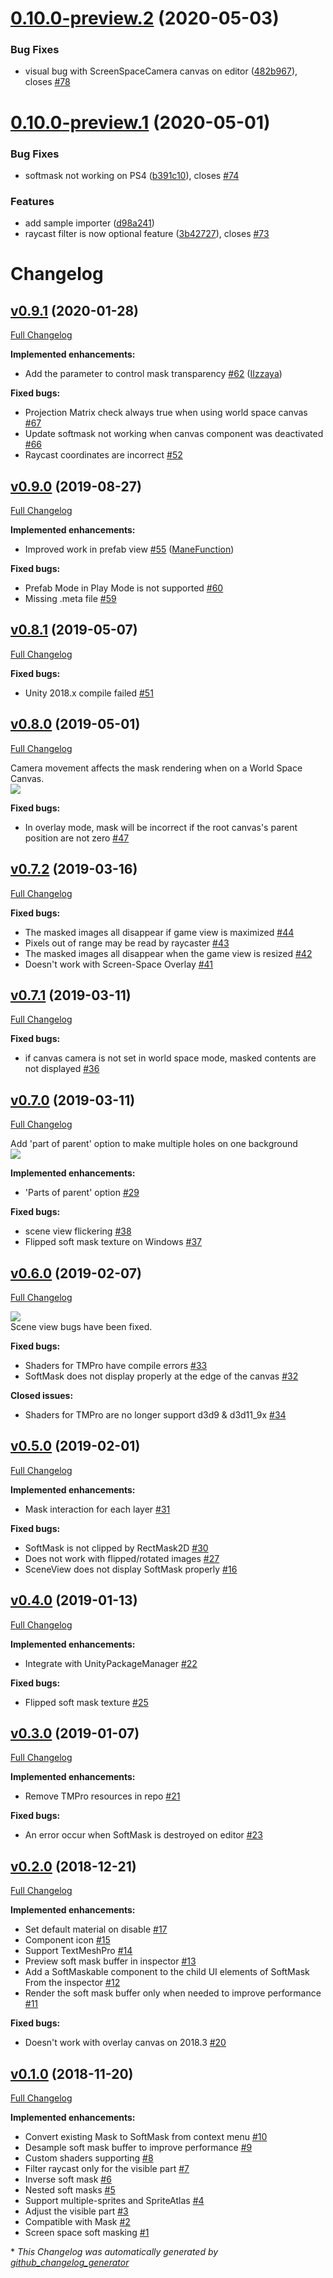 # [0.10.0-preview.2](https://github.com/mob-sakai/SoftMaskForUGUI/compare/v0.10.0-preview.1...v0.10.0-preview.2) (2020-05-03)


### Bug Fixes

* visual bug with ScreenSpaceCamera canvas on editor ([482b967](https://github.com/mob-sakai/SoftMaskForUGUI/commit/482b96709b9dce680e48214df26c81b7e963dc09)), closes [#78](https://github.com/mob-sakai/SoftMaskForUGUI/issues/78)

# [0.10.0-preview.1](https://github.com/mob-sakai/SoftMaskForUGUI/compare/v0.9.1...v0.10.0-preview.1) (2020-05-01)


### Bug Fixes

* softmask not working on PS4 ([b391c10](https://github.com/mob-sakai/SoftMaskForUGUI/commit/b391c103c57cdb3a848701ee5663b86b962031cd)), closes [#74](https://github.com/mob-sakai/SoftMaskForUGUI/issues/74)


### Features

* add sample importer ([d98a241](https://github.com/mob-sakai/SoftMaskForUGUI/commit/d98a241e78f81a92bf22181d94a7622c6a65b589))
* raycast filter is now optional feature ([3b42727](https://github.com/mob-sakai/SoftMaskForUGUI/commit/3b427274c9842c46dd90fa8845dc5156822b04e1)), closes [#73](https://github.com/mob-sakai/SoftMaskForUGUI/issues/73)

# Changelog

## [v0.9.1](https://github.com/mob-sakai/SoftMaskForUGUI/tree/v0.9.1) (2020-01-28)

[Full Changelog](https://github.com/mob-sakai/SoftMaskForUGUI/compare/v0.9.0...v0.9.1)

**Implemented enhancements:**

- Add the parameter to control mask transparency [\#62](https://github.com/mob-sakai/SoftMaskForUGUI/pull/62) ([IIzzaya](https://github.com/IIzzaya))

**Fixed bugs:**

- Projection Matrix check always true when using world space canvas [\#67](https://github.com/mob-sakai/SoftMaskForUGUI/issues/67)
- Update softmask not working when canvas component was deactivated [\#66](https://github.com/mob-sakai/SoftMaskForUGUI/issues/66)
- Raycast coordinates are incorrect [\#52](https://github.com/mob-sakai/SoftMaskForUGUI/issues/52)

## [v0.9.0](https://github.com/mob-sakai/SoftMaskForUGUI/tree/v0.9.0) (2019-08-27)

[Full Changelog](https://github.com/mob-sakai/SoftMaskForUGUI/compare/v0.8.1...v0.9.0)

**Implemented enhancements:**

- Improved work in prefab view [\#55](https://github.com/mob-sakai/SoftMaskForUGUI/pull/55) ([ManeFunction](https://github.com/ManeFunction))

**Fixed bugs:**

- Prefab Mode in Play Mode is not supported [\#60](https://github.com/mob-sakai/SoftMaskForUGUI/issues/60)
- Missing .meta file [\#59](https://github.com/mob-sakai/SoftMaskForUGUI/issues/59)

## [v0.8.1](https://github.com/mob-sakai/SoftMaskForUGUI/tree/v0.8.1) (2019-05-07)

[Full Changelog](https://github.com/mob-sakai/SoftMaskForUGUI/compare/v0.8.0...v0.8.1)

**Fixed bugs:**

- Unity 2018.x compile failed [\#51](https://github.com/mob-sakai/SoftMaskForUGUI/issues/51)

## [v0.8.0](https://github.com/mob-sakai/SoftMaskForUGUI/tree/v0.8.0) (2019-05-01)

[Full Changelog](https://github.com/mob-sakai/SoftMaskForUGUI/compare/v0.7.2...v0.8.0)

Camera movement affects the mask rendering when on a World Space Canvas.  
![](https://user-images.githubusercontent.com/12690315/57015752-68540b80-6c51-11e9-8511-2d4534dd9d58.gif)

**Fixed bugs:**

- In overlay mode, mask will be incorrect if the root canvas's parent position are not zero [\#47](https://github.com/mob-sakai/SoftMaskForUGUI/issues/47)

## [v0.7.2](https://github.com/mob-sakai/SoftMaskForUGUI/tree/v0.7.2) (2019-03-16)

[Full Changelog](https://github.com/mob-sakai/SoftMaskForUGUI/compare/v0.7.1...v0.7.2)

**Fixed bugs:**

- The masked images all disappear if game view is maximized [\#44](https://github.com/mob-sakai/SoftMaskForUGUI/issues/44)
-  Pixels out of range may be read by raycaster [\#43](https://github.com/mob-sakai/SoftMaskForUGUI/issues/43)
- The masked images all disappear when the game view is resized [\#42](https://github.com/mob-sakai/SoftMaskForUGUI/issues/42)
- Doesn't work with Screen-Space Overlay [\#41](https://github.com/mob-sakai/SoftMaskForUGUI/issues/41)

## [v0.7.1](https://github.com/mob-sakai/SoftMaskForUGUI/tree/v0.7.1) (2019-03-11)

[Full Changelog](https://github.com/mob-sakai/SoftMaskForUGUI/compare/v0.7.0...v0.7.1)

**Fixed bugs:**

- if canvas camera is not set in world space mode, masked contents are not displayed [\#36](https://github.com/mob-sakai/SoftMaskForUGUI/issues/36)

## [v0.7.0](https://github.com/mob-sakai/SoftMaskForUGUI/tree/v0.7.0) (2019-03-11)

[Full Changelog](https://github.com/mob-sakai/SoftMaskForUGUI/compare/v0.6.0...v0.7.0)

Add 'part of parent' option to make multiple holes on one background  
![](https://user-images.githubusercontent.com/12690315/54102470-f5c26e80-440b-11e9-89d1-899aa4dca00d.png)

**Implemented enhancements:**

- 'Parts of parent' option [\#29](https://github.com/mob-sakai/SoftMaskForUGUI/issues/29)

**Fixed bugs:**

- scene view flickering [\#38](https://github.com/mob-sakai/SoftMaskForUGUI/issues/38)
- Flipped soft mask texture on Windows [\#37](https://github.com/mob-sakai/SoftMaskForUGUI/issues/37)

## [v0.6.0](https://github.com/mob-sakai/SoftMaskForUGUI/tree/v0.6.0) (2019-02-07)

[Full Changelog](https://github.com/mob-sakai/SoftMaskForUGUI/compare/v0.5.0...v0.6.0)

![](https://user-images.githubusercontent.com/12690315/52258046-e2ca0380-2960-11e9-8cdb-46ee4a5f880f.png)  
Scene view bugs have been fixed.


**Fixed bugs:**

- Shaders for TMPro have compile errors [\#33](https://github.com/mob-sakai/SoftMaskForUGUI/issues/33)
- SoftMask does not display properly at the edge of the canvas [\#32](https://github.com/mob-sakai/SoftMaskForUGUI/issues/32)

**Closed issues:**

- Shaders for TMPro are no longer support d3d9 & d3d11\_9x [\#34](https://github.com/mob-sakai/SoftMaskForUGUI/issues/34)

## [v0.5.0](https://github.com/mob-sakai/SoftMaskForUGUI/tree/v0.5.0) (2019-02-01)

[Full Changelog](https://github.com/mob-sakai/SoftMaskForUGUI/compare/v0.4.0...v0.5.0)

**Implemented enhancements:**

- Mask interaction for each layer [\#31](https://github.com/mob-sakai/SoftMaskForUGUI/issues/31)

**Fixed bugs:**

- SoftMask is not clipped by RectMask2D [\#30](https://github.com/mob-sakai/SoftMaskForUGUI/issues/30)
- Does not work with flipped/rotated images [\#27](https://github.com/mob-sakai/SoftMaskForUGUI/issues/27)
- SceneView does not display SoftMask properly [\#16](https://github.com/mob-sakai/SoftMaskForUGUI/issues/16)

## [v0.4.0](https://github.com/mob-sakai/SoftMaskForUGUI/tree/v0.4.0) (2019-01-13)

[Full Changelog](https://github.com/mob-sakai/SoftMaskForUGUI/compare/0.4.0...v0.4.0)

**Implemented enhancements:**

- Integrate with UnityPackageManager [\#22](https://github.com/mob-sakai/SoftMaskForUGUI/issues/22)

**Fixed bugs:**

- Flipped soft mask texture [\#25](https://github.com/mob-sakai/SoftMaskForUGUI/issues/25)

## [v0.3.0](https://github.com/mob-sakai/SoftMaskForUGUI/tree/v0.3.0) (2019-01-07)

[Full Changelog](https://github.com/mob-sakai/SoftMaskForUGUI/compare/v0.2.0...v0.3.0)

**Implemented enhancements:**

- Remove TMPro resources in repo [\#21](https://github.com/mob-sakai/SoftMaskForUGUI/issues/21)

**Fixed bugs:**

- An error occur when SoftMask is destroyed on editor [\#23](https://github.com/mob-sakai/SoftMaskForUGUI/issues/23)

## [v0.2.0](https://github.com/mob-sakai/SoftMaskForUGUI/tree/v0.2.0) (2018-12-21)

[Full Changelog](https://github.com/mob-sakai/SoftMaskForUGUI/compare/v0.1.0...v0.2.0)

**Implemented enhancements:**

- Set default material on disable [\#17](https://github.com/mob-sakai/SoftMaskForUGUI/issues/17)
- Component icon [\#15](https://github.com/mob-sakai/SoftMaskForUGUI/issues/15)
- Support TextMeshPro [\#14](https://github.com/mob-sakai/SoftMaskForUGUI/issues/14)
- Preview soft mask buffer in inspector [\#13](https://github.com/mob-sakai/SoftMaskForUGUI/issues/13)
- Add a SoftMaskable component to the child UI elements of SoftMask From the inspector [\#12](https://github.com/mob-sakai/SoftMaskForUGUI/issues/12)
- Render the soft mask buffer only when needed to improve performance [\#11](https://github.com/mob-sakai/SoftMaskForUGUI/issues/11)

**Fixed bugs:**

- Doesn't work with overlay canvas on 2018.3 [\#20](https://github.com/mob-sakai/SoftMaskForUGUI/issues/20)

## [v0.1.0](https://github.com/mob-sakai/SoftMaskForUGUI/tree/v0.1.0) (2018-11-20)

[Full Changelog](https://github.com/mob-sakai/SoftMaskForUGUI/compare/0d87935fa566cd1cb5e54a6f8826bb72fffb29b8...v0.1.0)

**Implemented enhancements:**

- Convert existing Mask to SoftMask from context menu [\#10](https://github.com/mob-sakai/SoftMaskForUGUI/issues/10)
- Desample soft mask buffer to improve performance [\#9](https://github.com/mob-sakai/SoftMaskForUGUI/issues/9)
- Custom shaders supporting [\#8](https://github.com/mob-sakai/SoftMaskForUGUI/issues/8)
- Filter raycast only for the visible part [\#7](https://github.com/mob-sakai/SoftMaskForUGUI/issues/7)
- Inverse soft mask [\#6](https://github.com/mob-sakai/SoftMaskForUGUI/issues/6)
- Nested soft masks [\#5](https://github.com/mob-sakai/SoftMaskForUGUI/issues/5)
- Support multiple-sprites and SpriteAtlas [\#4](https://github.com/mob-sakai/SoftMaskForUGUI/issues/4)
- Adjust the visible part [\#3](https://github.com/mob-sakai/SoftMaskForUGUI/issues/3)
- Compatible with Mask [\#2](https://github.com/mob-sakai/SoftMaskForUGUI/issues/2)
- Screen space soft masking [\#1](https://github.com/mob-sakai/SoftMaskForUGUI/issues/1)



\* *This Changelog was automatically generated by [github_changelog_generator](https://github.com/github-changelog-generator/github-changelog-generator)*
